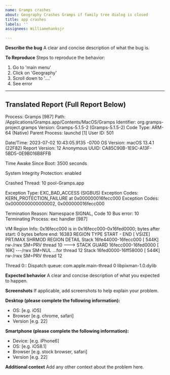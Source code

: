 ```yaml
---
name: Gramps crashes
about: Geography Crashes Gramps if family tree dialog is closed
title: app crashes
labels: ''
assignees: Williamehanksjr

---
```


**Describe the bug**
A clear and concise description of what the bug is.

**To Reproduce**
Steps to reproduce the behavior:
1. Go to 'main menu'
2. Click on 'Geography'
3. Scroll down to '....'
4. See error
-------------------------------------
Translated Report (Full Report Below)
-------------------------------------

Process:               Gramps [987]
Path:                  /Applications/Gramps.app/Contents/MacOS/Gramps
Identifier:            org.gramps-project.gramps
Version:               Gramps-5.1.5-2 (Gramps-5.1.5-2)
Code Type:             ARM-64 (Native)
Parent Process:        launchd [1]
User ID:               501

Date/Time:             2023-07-02 10:43:05.9135 -0700
OS Version:            macOS 13.4.1 (22F82)
Report Version:        12
Anonymous UUID:        CA85C90B-1E9C-A13F-5BD5-0E9B016B8FFB


Time Awake Since Boot: 3500 seconds

System Integrity Protection: enabled

Crashed Thread:        10  pool-Gramps.app

Exception Type:        EXC_BAD_ACCESS (SIGBUS)
Exception Codes:       KERN_PROTECTION_FAILURE at 0x000000016fecc000
Exception Codes:       0x0000000000000002, 0x000000016fecc000

Termination Reason:    Namespace SIGNAL, Code 10 Bus error: 10
Terminating Process:   exc handler [987]

VM Region Info: 0x16fecc000 is in 0x16fecc000-0x16fed0000;  bytes after start: 0  bytes before end: 16383
      REGION TYPE                    START - END         [ VSIZE] PRT/MAX SHRMOD  REGION DETAIL
      Stack                       16fe44000-16fecc000    [  544K] rw-/rwx SM=PRV  thread 10
--->  STACK GUARD                 16fecc000-16fed0000    [   16K] ---/rwx SM=NUL  ...for thread 12
      Stack                       16fed0000-16ff58000    [  544K] rw-/rwx SM=PRV  thread 12

Thread 0::  Dispatch queue: com.apple.main-thread
0   libpixman-1.0.dylib           	   

**Expected behavior**
A clear and concise description of what you expected to happen.

**Screenshots**
If applicable, add screenshots to help explain your problem.

**Desktop (please complete the following information):**
 - OS: [e.g. iOS]
 - Browser [e.g. chrome, safari]
 - Version [e.g. 22]

**Smartphone (please complete the following information):**
 - Device: [e.g. iPhone6]
 - OS: [e.g. iOS8.1]
 - Browser [e.g. stock browser, safari]
 - Version [e.g. 22]

**Additional context**
Add any other context about the problem here.
